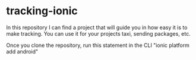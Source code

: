# tracking-ionic
In this repository I can find a project that will guide you in how easy it is to make tracking. You can use it for your projects taxi, sending packages, etc.

Once you clone the repository, run this statement in the CLI
"ionic platform add android"
